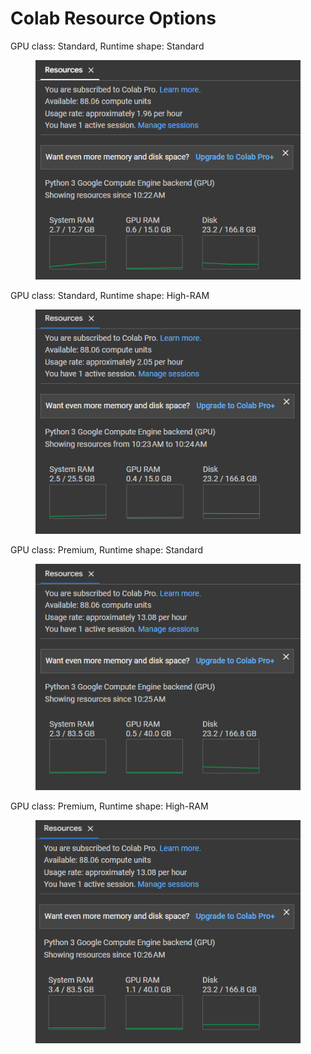 # Colab Resource Options



GPU class: Standard, Runtime shape: Standard

<figure><img src="../../.gitbook/assets/image (4) (1).png" alt=""><figcaption></figcaption></figure>



GPU class: Standard, Runtime shape: High-RAM

<figure><img src="../../.gitbook/assets/image (2) (1) (1) (4) (2).png" alt=""><figcaption></figcaption></figure>



GPU class: Premium, Runtime shape: Standard

<figure><img src="../../.gitbook/assets/image (16) (4).png" alt=""><figcaption></figcaption></figure>



GPU class: Premium, Runtime shape: High-RAM

<figure><img src="../../.gitbook/assets/image (3) (3).png" alt=""><figcaption></figcaption></figure>

